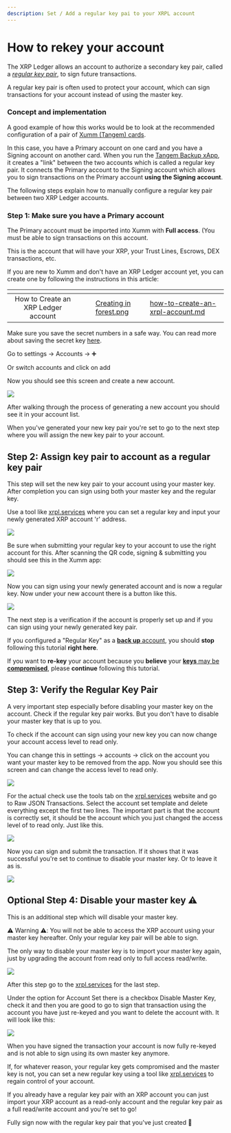 ```yaml
---
description: Set / Add a regular key pai to your XRPL account
---
```


# How to rekey your account

The XRP Ledger allows an account to authorize a secondary key pair, called a [_regular key pair_](https://xrpl.org/cryptographic-keys.html), to sign future transactions.&#x20;

A regular key pair is often used to protect your account, which can sign transactions for your account instead of using the master key.

### Concept and implementation

A good example of how this works would be to look at the recommended configuration of a pair of [Xumm (Tangem) cards](../xumm-tangem-cards/xumm-tangem-cards.md).

In this case, you have a Primary account on one card and you have a Signing account on another card. When you run the [Tangem Backup xApp](../all-about-xapps/xumm-xapps/tangem-backup.md), it creates a "link" between the two accounts which is called a regular key pair. It connects the Primary account to the Signing account which allows you to sign transactions on the Primary account **using the Signing account**.

The following steps explain how to manually configure a regular key pair between two XRP Ledger accounts.

### Step 1: Make sure you have a Primary account <a href="#h_46e6d7f417" id="h_46e6d7f417"></a>

The Primary account must be imported into Xumm with **Full access**. (You must be able to sign transactions on this account.

This is the account that will have your XRP, your Trust Lines, Escrows, DEX transactions, etc.

If you are new to Xumm and don't have an XRP Ledger account yet, you can create one by following the instructions in this article:

<table data-view="cards"><thead><tr><th align="center"></th><th data-hidden></th><th data-hidden></th><th data-hidden data-card-cover data-type="files"></th><th data-hidden data-card-target data-type="content-ref"></th></tr></thead><tbody><tr><td align="center">How to Create an XRP Ledger account</td><td></td><td></td><td><a href="../.gitbook/assets/Creating in forest.png">Creating in forest.png</a></td><td><a href="your-first-xrp-ledger-account/how-to-create-an-xrpl-account.md">how-to-create-an-xrpl-account.md</a></td></tr></tbody></table>



Make sure you save the secret numbers in a safe way. You can read more about saving the secret key [here](https://support.xumm.app/hc/en-us/articles/360018136300).

&#x20;

Go to settings → Accounts → ➕

Or switch accounts and click on add

&#x20;

Now you should see this screen and create a new account.

![](https://downloads.intercomcdn.com/i/o/229401100/95f8a29ef989d854b9c5f1db/IMG\_5FA2A31D8A50-1.jpeg)

&#x20;

After walking through the process of generating a new account you should see it in your account list.

&#x20;

When you've generated your new key pair you're set to go to the next step where you will assign the new key pair to your account.

&#x20;

## Step 2: Assign key pair to account as a regular key pair <a href="#h_daeec8d8c2" id="h_daeec8d8c2"></a>

This step will set the new key pair to your account using your master key. After completion you can sign using both your master key and the regular key.

&#x20;

Use a tool like [xrpl.services](https://xumm.community/) where you can set a regular key and input your newly generated XRP account 'r' address.

&#x20;

![](https://downloads.intercomcdn.com/i/o/229403983/77793c6ec5a5713c0a8adf64/Schermafbeelding+2020-07-22+om+15.14.51.png)

Be sure when submitting your regular key to your account to use the right account for this. After scanning the QR code, signing & submitting you should see this in the Xumm app:

![](https://downloads.intercomcdn.com/i/o/231461350/c510dbed9f8364587b4bdd83/Done+submitting.png)

Now you can sign using your newly generated account and is now a regular key. Now under your new account there is a button like this.

![](https://downloads.intercomcdn.com/i/o/229411704/3f1926600a0a39af91f2feaf/IMG\_34FE7BFE2A75-1.jpeg)

The next step is a verification if the account is properly set up and if you can sign using your newly generated key pair.

&#x20;

If you configured a "Regular Key" as a [**back up** account](https://support.xumm.app/hc/en-us/articles/360019049920), you should **stop** following this tutorial **right here**.

If you want to **re-key** your account because you **believe** your [**keys** may be **compromised**](https://support.xumm.app/hc/en-us/articles/360020672759), please **continue** following this tutorial.

&#x20;

## Step 3: Verify the Regular Key Pair <a href="#h_d534a6dc19" id="h_d534a6dc19"></a>

A very important step especially before disabling your master key on the account. Check if the regular key pair works. But you don't have to disable your master key that is up to you.

&#x20;

To check if the account can sign using your new key you can now change your account access level to read only.

&#x20;

You can change this in settings → accounts → click on the account you want your master key to be removed from the app. Now you should see this screen and can change the access level to read only.

![](https://downloads.intercomcdn.com/i/o/231463605/a5930079a15c05eebb16892e/IMG\_6C951E5DB3BB-1.jpg)

For the actual check use the tools tab on the [xrpl.services](https://xumm.community/) website and go to Raw JSON Transactions. Select the account set template and delete everything except the first two lines. The important part is that the account is correctly set, it should be the account which you just changed the access level of to read only. Just like this.

&#x20;

![](https://downloads.intercomcdn.com/i/o/229435940/78e1ad65f8be3d3a300e7249/Schermafbeelding+2020-07-22+om+16.20.39.png)

Now you can sign and submit the transaction. If it shows that it was successful you're set to continue to disable your master key. Or to leave it as is.

&#x20;

![](https://downloads.intercomcdn.com/i/o/231464089/fb48afa992e64a07d984e30e/success+acc+set+tx.png)

## Optional Step 4: Disable your master key ⚠️ <a href="#h_a7c3b8f5aa" id="h_a7c3b8f5aa"></a>

This is an additional step which will disable your master key.

⚠️ Warning ⚠️: You will not be able to access the XRP account using your master key hereafter. Only your regular key pair will be able to sign.

&#x20;

The only way to disable your master key is to import your master key again, just by upgrading the account from read only to full access read/write.

![](https://downloads.intercomcdn.com/i/o/231464654/28341805c635e28b2aae300a/Change+access.png)

&#x20;

After this step go to the [xrpl.services](https://xumm.community/) for the last step.

Under the option for Account Set there is a checkbox Disable Master Key, check it and then you are good to go to sign that transaction using the account you have just re-keyed and you want to delete the account with. It will look like this:

![](https://downloads.intercomcdn.com/i/o/231263470/1f1aa4814561f48863ee2c1d/Schermafbeelding+2020-07-28+om+20.54.19.png)

When you have signed the transaction your account is now fully re-keyed and is not able to sign using its own master key anymore.

If, for whatever reason, your regular key gets compromised and the master key is not, you can set a new regular key using a tool like [xrpl.services](https://xumm.community/) to regain control of your account.

&#x20;If you already have a regular key pair with an XRP account you can just import your XRP account as a read-only account and the regular key pair as a full read/write account and you're set to go!

&#x20;&#x20;

Fully sign now with the regular key pair that you've just created 🎉
